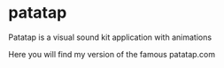 # patatap
Patatap is a visual sound kit application with animations

Here you will find my version of the famous patatap.com
